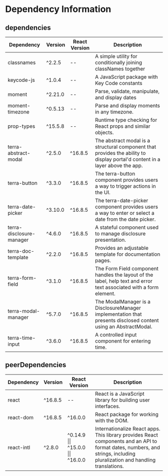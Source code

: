 # Dependency Information

## dependencies
| Dependency | Version | React Version | Description |
|-|-|-|-|
| classnames | ^2.2.5 | -- | A simple utility for conditionally joining classNames together |
| keycode-js | ^1.0.4 | -- | A JavaScript package with Key Code constants |
| moment | ^2.21.0 | -- | Parse, validate, manipulate, and display dates |
| moment-timezone | ^0.5.13 | -- | Parse and display moments in any timezone. |
| prop-types | ^15.5.8 | -- | Runtime type checking for React props and similar objects. |
| terra-abstract-modal | ^2.5.0 | ^16.8.5 | The abstract modal is a structural component that provides the ability to display portal'd content in a layer above the app. |
| terra-button | ^3.3.0 | ^16.8.5 | The terra-button component provides users a way to trigger actions in the UI. |
| terra-date-picker | ^3.10.0 | ^16.8.5 | The terra-date-picker component provides users a way to enter or select a date from the date picker. |
| terra-disclosure-manager | ^4.6.0 | ^16.8.5 | A stateful component used to manage disclosure presentation. |
| terra-doc-template | ^2.2.0 | ^16.8.5 | Provides an adjustable template for documentation pages. |
| terra-form-field | ^3.1.0 | ^16.8.5 | The Form Field component handles the layout of the label, help text and error text associated with a form element. |
| terra-modal-manager | ^5.7.0 | ^16.8.5 | The ModalManager is a DisclosureManager implementation that presents disclosed content using an AbstractModal. |
| terra-time-input | ^3.6.0 | ^16.8.5 | A controlled input component for entering time. |

## peerDependencies
| Dependency | Version | React Version | Description |
|-|-|-|-|
| react | ^16.8.5 | -- | React is a JavaScript library for building user interfaces. |
| react-dom | ^16.8.5 | ^16.0.0 | React package for working with the DOM. |
| react-intl | ^2.8.0 | ^0.14.9 \|\| ^15.0.0 \|\| ^16.0.0 | Internationalize React apps. This library provides React components and an API to format dates, numbers, and strings, including pluralization and handling translations. |
